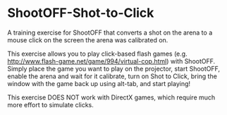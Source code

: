 # ShootOFF-Shot-to-Click

A training exercise for ShootOFF that converts a shot on the arena to a mouse click on the screen the arena was calibrated on.

This exercise allows you to play click-based flash games (e.g. http://www.flash-game.net/game/994/virtual-cop.html) with ShootOFF. Simply place the game you want to play on the projector, start ShootOFF, enable the arena and wait for it calibrate, turn on Shot to Click, bring the window with the game back up using alt-tab, and start playing! 

This exercise DOES NOT work with DirectX games, which require much more effort to simulate clicks.

